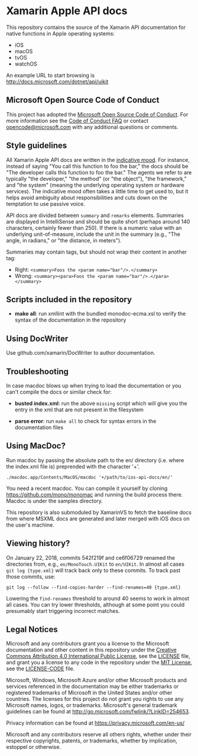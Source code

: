# Xamarin Apple API docs

This repository contains the source of the Xamarin API documentation for native functions in Apple operating systems:

- iOS
- macOS
- tvOS
- watchOS

An example URL to start browsing is http://docs.microsoft.com/dotnet/api/uikit

## Microsoft Open Source Code of Conduct

This project has adopted the [Microsoft Open Source Code of Conduct](https://opensource.microsoft.com/codeofconduct/).
For more information see the [Code of Conduct FAQ](https://opensource.microsoft.com/codeofconduct/faq/) or contact [opencode@microsoft.com](mailto:opencode@microsoft.com) with any additional questions or comments.

## Style guidelines

All Xamarin Apple API docs are written in the [indicative mood](https://grammarist.com/grammar/english-moods/). For instance, instead of saying "You call this function to foo the bar," the docs should be "The developer calls this function to foo the bar." The agents we refer to are typically "the developer," "the method" (or "the object"), "the framework," and "the system" (meaning the underlying operating system or hardware services). The indicative mood often takes a little time to get used to, but it helps avoid ambiguity about responsibilities and cuts down on the temptation to use passive voice. 

API docs are divided between `summary` and `remarks` elements. Summaries are displayed in IntelliSense and should be quite short (perhaps around 140 characters, certainly fewer than 250). If there is a numeric value with an underlying unit-of-measure, include the unit in the summary (e.g., "The angle, in radians," or "the distance, in meters"). 

Summaries may contain tags, but should not wrap their content in another tag:

- Right: `<summary>Foos the <param name="bar"/>.</summary>` 
- Wrong: `<summary><para>Foos the <param name="bar"/>.</para></summary>`

## Scripts included in the repository

- **make all**: run xmllint with the bundled monodoc-ecma.xsl to
   verify the syntax of the documentation in the repository

## Using DocWriter

Use github.com/xamarin/DocWriter to author documentation.

## Troubleshooting

In case macdoc blows up when trying to load the documentation or you can't compile the docs or similar check for:

- **busted index.xml**: run the above `missing` script which will
    give you the entry in the xml that are not present in the
    filesystem

- **parse error**: run `make all` to check for syntax errors in the
    documentation files

## Using MacDoc?

Run macdoc by passing the absolute path to the en/ directory
(i.e. where the index.xml file is) preprended with the character '+'.

    ./macdoc.app/Contents/MacOS/macdoc '+/path/to/ios-api-docs/en/'

You need a recent macdoc. You can compile it yourself by cloning
https://github.com/mono/monomac and running the build process
there. Macdoc is under the samples directory.

This repository is also submoduled by XamarinVS to fetch the baseline docs from where MSXML docs are generated and later merged with iOS docs on the user's machine.

## Viewing history?

On January 22, 2018, commits 542f219f and ce6f06729 renamed the directories from, e.g., `en/MonoTouch.UIKit` to `en/UIKit`. In almost all cases `git log {type.xml}` will track back only to these commits. To track past those commits, use:

    git log --follow --find-copies-harder --find-renames=40 {type.xml}
    
Lowering the `find-renames` threshold to around 40 seems to work   in almost all cases. You can try lower thresholds, although at some point you could presumably start triggering incorrect matches. 

## Legal Notices

Microsoft and any contributors grant you a license to the Microsoft documentation and other content
in this repository under the [Creative Commons Attribution 4.0 International Public License](https://creativecommons.org/licenses/by/4.0/legalcode),
see the [LICENSE](LICENSE) file, and grant you a license to any code in the repository under the [MIT License](https://opensource.org/licenses/MIT), see the
[LICENSE-CODE](LICENSE-CODE) file.

Microsoft, Windows, Microsoft Azure and/or other Microsoft products and services referenced in the documentation
may be either trademarks or registered trademarks of Microsoft in the United States and/or other countries.
The licenses for this project do not grant you rights to use any Microsoft names, logos, or trademarks.
Microsoft's general trademark guidelines can be found at http://go.microsoft.com/fwlink/?LinkID=254653.

Privacy information can be found at https://privacy.microsoft.com/en-us/

Microsoft and any contributors reserve all others rights, whether under their respective copyrights, patents,
or trademarks, whether by implication, estoppel or otherwise.
